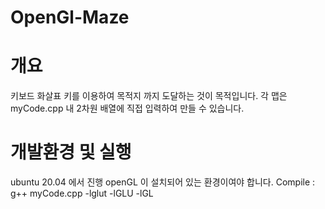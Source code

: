 # OpenGl-Maze

# 개요
키보드 화살표 키를 이용하여 목적지 까지 도달하는 것이 목적입니다.
각 맵은 myCode.cpp 내 2차원 배열에 직접 입력하여 만들 수 있습니다.

# 개발환경 및 실행
ubuntu 20.04 에서 진행
openGL 이 설치되어 있는 환경이여야 합니다.
Compile : g++ myCode.cpp -lglut -lGLU -lGL
